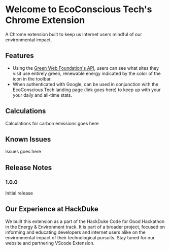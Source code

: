 # Welcome to EcoConscious Tech's Chrome Extension

A Chrome extension built to keep us internet users mindful of our environmental impact.

## Features

* Using the [Green Web Foundation's API](https://www.thegreenwebfoundation.org/green-web-datasets/), users can see what sites they visit use entirely green, renewable energy indicated by the color of the icon in the toolbar.
* When authenticated with Google, can be used in conjunction with the EcoConscious Tech landing page (link goes here) to keep up with your your daily and all-time stats.

## Calculations
Calculations for carbon emissions goes here

## Known Issues
Issues goes here

## Release Notes

### 1.0.0

Initial release

Our Experience at HackDuke
-------------------------------------------------
We built this extension as a part of the HackDuke Code for Good Hackathon in the Energy & Environment track. It is part of a broader project, focused on informing and educating developers and internet users alike on the environmental impact of their technological pursuits. Stay tuned for our website and partnering VScode Extension.

